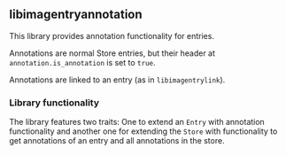 ## libimagentryannotation

This library provides annotation functionality for entries.

Annotations are normal Store entries, but their header at
`annotation.is_annotation` is set to `true`.

Annotations are linked to an entry (as in `libimagentrylink`).

### Library functionality

The library features two traits: One to extend an `Entry` with annotation
functionality and another one for extending the `Store` with functionality to
get annotations of an entry and all annotations in the store.

